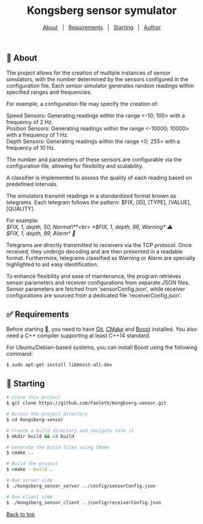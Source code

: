<h1 align="center">Kongsberg sensor symulator</h1>

<p align="center">
  <a href="#memo-About">About</a> &#xa0; | &#xa0;
  <a href="#white_check_mark-requirements">Requirements</a> &#xa0; | &#xa0;
  <a href="#checkered_flag-starting">Starting</a> &#xa0; | &#xa0;
  <a href="https://github.com/Faeleth" target="_blank">Author</a>
</p>

<br>

## :memo: About ##

The project allows for the creation of multiple instances of sensor simulators, with the number determined by the sensors configured in the configuration file. Each sensor simulator generates random readings within specified ranges and frequencies.

For example, a configuration file may specify the creation of:

Speed Sensors: Generating readings within the range <-10; 100> with a frequency of 2 Hz.<br>
Position Sensors: Generating readings within the range <-10000; 10000> with a frequency of 1 Hz.<br>
Depth Sensors: Generating readings within the range <0; 255> with a frequency of 10 Hz.<br>

The number and parameters of these sensors are configurable via the configuration file, allowing for flexibility and scalability.

A classifier is implemented to assess the quality of each reading based on predefined intervals.

The simulators transmit readings in a standardized format known as telegrams. Each telegram follows the pattern: $FIX, [ID], [TYPE], [VALUE], [QUALITY]. <br>

For example: <br>
*$FIX, 1, depth, 50, Normal\**<br>
*$FIX, 1, depth, 86, Warning\* ⚠️*<br>
*$FIX, 1, depth, 99, Alarm\* 🚨*<br>

Telegrams are directly transmitted to receivers via the TCP protocol. Once received, they undergo decoding and are then presented in a readable format. Furthermore, telegrams classified as Warning or Alarm are specially highlighted to aid easy identification.

To enhance flexibility and ease of maintenance, the program retrieves sensor parameters and receiver configurations from separate JSON files. Sensor parameters are fetched from 'sensorConfig.json', while receiver configurations are sourced from a dedicated file 'receiverConfig.json'.


## :white_check_mark: Requirements ##

Before starting :checkered_flag:, you need to have [Git](https://git-scm.com), [CMake](https://cmake.org/) and [Boost](https://www.boost.org/) installed. You also need a C++ compiler supporting at least C++14 standard.

For Ubuntu/Debian-based systems, you can install Boost using the following command:

```bash
$ sudo apt-get install libboost-all-dev
```

## :checkered_flag: Starting ##

```bash
# Clone this project
$ git clone https://github.com/Faeleth/Kongbserg-sensor.git

# Access the project directory
$ cd Kongsberg-sensor

# Create a build directory and navigate into it
$ mkdir build && cd build

# Generate the build files using CMake
$ cmake ..

# Build the project
$ cmake --build .

# Run server side
$ ./kongsberg_sensor_server ../config/sensorConfig.json

# Run client side
$ ./kongsberg_sensor_client ../config/receiverConfig.json
```

<a href="#top">Back to top</a>
